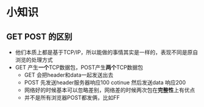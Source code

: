 # 小知识

## GET POST 的区别
+ 他们本质上都是基于TCP/IP，所以能做的事情其实是一样的，表现不同是原自浏览的处理方式
+ GET 产生**一个**TCP数据包，POST产生**两个**TCP数据包
  * GET 会把header和data一起发送出去
  * POST 先发送header服务器响应100 cotinue 然后发送data 响应200
  * 网络好的时候基本可以忽略差别，网络差的时候两次包在**完整性**上有优点
  * 并不是所有浏览器POST都发俩，比如FF

